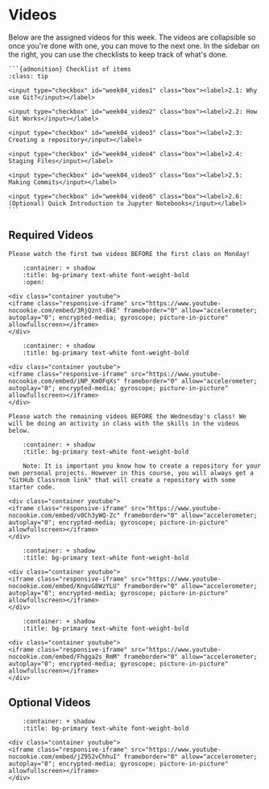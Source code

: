 # Videos

Below are the assigned videos for this week. 
The videos are collapsible so once you're done with one, you can move to the next one.
In the sidebar on the right, you can use the checklists to keep track of what's done.

````{margin}
```{admonition} Checklist of items
:class: tip

<input type="checkbox" id="week04_video1" class="box"><label>2.1: Why use Git?</input></label>

<input type="checkbox" id="week04_video2" class="box"><label>2.2: How Git Works</input></label>

<input type="checkbox" id="week04_video3" class="box"><label>2.3: Creating a repository</input></label>

<input type="checkbox" id="week04_video4" class="box"><label>2.4: Staging Files</input></label>

<input type="checkbox" id="week04_video5" class="box"><label>2.5: Making Commits</input></label>

<input type="checkbox" id="week04_video6" class="box"><label>2.6: (Optional) Quick Introduction to Jupyter Notebooks</input></label>
```
````
## Required Videos

```{attention}
Please watch the first two videos BEFORE the first class on Monday!
```

```{dropdown} 3.1: Why Use Git?
    :container: + shadow
    :title: bg-primary text-white font-weight-bold
    :open:

<div class="container youtube">
<iframe class="responsive-iframe" src="https://www.youtube-nocookie.com/embed/3RjQznt-8kE" frameborder="0" allow="accelerometer; autoplay="0"; encrypted-media; gyroscope; picture-in-picture" allowfullscreen></iframe>
</div>
```

```{dropdown} 3.2: How Git Works
    :container: + shadow
    :title: bg-primary text-white font-weight-bold

<div class="container youtube">
<iframe class="responsive-iframe" src="https://www.youtube-nocookie.com/embed/iNP_KmOFqXs" frameborder="0" allow="accelerometer; autoplay="0"; encrypted-media; gyroscope; picture-in-picture" allowfullscreen></iframe>
</div>
```

```{attention}
Please watch the remaining videos BEFORE the Wednesday's class! We will be doing an activity in class with the skills in the videos below.
```

```{dropdown} 3.3: Creating a repository
    :container: + shadow
    :title: bg-primary text-white font-weight-bold

    Note: It is important you know how to create a repository for your own personal projects. However in this course, you will always get a "GitHub Classroom link" that will create a repository with some starter code.

<div class="container youtube">
<iframe class="responsive-iframe" src="https://www.youtube-nocookie.com/embed/v0Ch3yWQ-Zc" frameborder="0" allow="accelerometer; autoplay="0"; encrypted-media; gyroscope; picture-in-picture" allowfullscreen></iframe>
</div>
```

```{dropdown} 3.4: Staging Files
    :container: + shadow
    :title: bg-primary text-white font-weight-bold

<div class="container youtube">
<iframe class="responsive-iframe" src="https://www.youtube-nocookie.com/embed/KngvG8WzYLU" frameborder="0" allow="accelerometer; autoplay="0"; encrypted-media; gyroscope; picture-in-picture" allowfullscreen></iframe>
</div>
```

```{dropdown} 3.5: Making Commits
    :container: + shadow
    :title: bg-primary text-white font-weight-bold

<div class="container youtube">
<iframe class="responsive-iframe" src="https://www.youtube-nocookie.com/embed/Fhgga2s_RmM" frameborder="0" allow="accelerometer; autoplay="0"; encrypted-media; gyroscope; picture-in-picture" allowfullscreen></iframe>
</div>
```

## Optional Videos

```{dropdown} 3.6: Quick Introduction to Jupyter Notebooks
    :container: + shadow
    :title: bg-primary text-white font-weight-bold

<div class="container youtube">
<iframe class="responsive-iframe" src="https://www.youtube-nocookie.com/embed/jZ952vChhuI" frameborder="0" allow="accelerometer; autoplay="0"; encrypted-media; gyroscope; picture-in-picture" allowfullscreen></iframe>
</div>
```